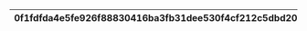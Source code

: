 |0f1fdfda4e5fe926f88830416ba3fb31dee530f4cf212c5dbd2058b452baa214|d5c3ded47bd36cc70b2600052a8e89874d40920e21d990aadb4e01abc12dbad7|e738641f654ed6e8642966be263f49999a62f5aa7f8dd16a914b4183d31ce8cc|afb9a0556c728e6408cec37cf23886d9cf329cb6e01dac82ce21004a71c779e0|456d048427f9a4c4c07acda5525c86409c132ebf42125fd35a756795804a5b5b|22543195cab120fc5a23b3d142aa3a62f1915a5a76cc029ea1c8d03ae70e8da9|4e81c2aa9222024cd664e52f76aca039e25ea8f52c83e600f31de7caae13b9af|22a6fdf3c4c0babb7a556a119d1a3f43abfa557d962a3a287fdd67e5ddff5746|dddc61caabbbd467c00dfad6a6b8890b938565e4c3cf002d16de9d67d9dfba61|a38a97b9022864a72e90fe124ed62de717c97f8ab61314d5f317b35671355d0d|bd872242a5fa01aea637b26e37551a8b36587470d4546f6d29e2e3bccacd47e8|
| --- | --- | --- | --- | --- | --- | --- | --- | --- | --- | --- |